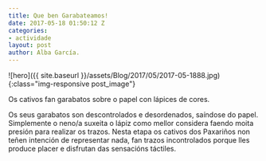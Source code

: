```yaml
---
title: Que ben Garabateamos!
date: 2017-05-18 01:50:12 Z
categories:
- actividade
layout: post
author: Alba García.
---
```


![hero]({{ site.baseurl }}/assets/Blog/2017/05/2017-05-1888.jpg){:class="img-responsive post_image"}
<br>


Os cativos fan garabatos sobre o papel con lápices de cores.

Os seus garabatos son descontrolados e desordenados, saíndose do papel. Simplemente o neno/a suxeita o lápiz como mellor considera faendo moita presión para realizar os trazos.
Nesta etapa os cativos dos Paxariños non teñen intención de representar nada, fan trazos incontrolados porque lles produce placer e disfrutan das sensacións táctiles.

